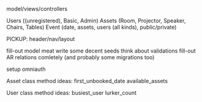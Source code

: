 model/views/controllers

Users ((unregistered), Basic, Admin)
Assets (Room, Projector, Speaker, Chairs, Tables)
Event (date, assets, users (all kinds), public/private)

PICKUP:
header/nav/layout

fill-out model meat
write some decent seeds
think about validations
fill-out AR relations comletely (and probably some migrations too)

setup omniauth

Asset class method ideas:
first_unbooked_date
available_assets

User class method ideas:
busiest_user
lurker_count
